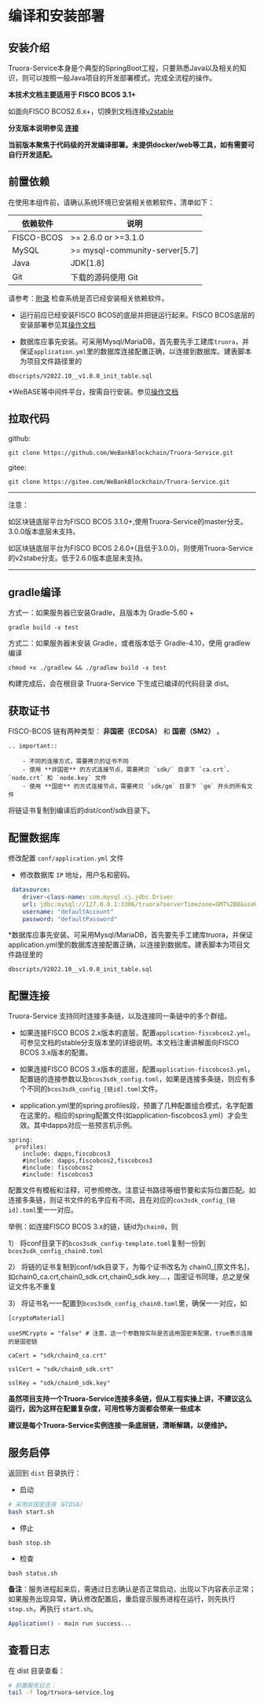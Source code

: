
# 编译和安装部署

## 安装介绍

Truora-Service本身是个典型的SpringBoot工程，只要熟悉Java以及相关的知识，则可以按照一般Java项目的开发部署模式，完成全流程的操作。

**本技术文档主要适用于 FISCO BCOS 3.1+**

如面向FISCO BCOS2.6.x+，切换到文档连接[v2stable](https://truora.readthedocs.io/zh_CN/v2stable/)	 

**分支版本说明参见 [连接](version.md)**

**当前版本聚焦于代码级的开发编译部署。未提供docker/web等工具，如有需要可自行开发适配。**

## 前置依赖

在使用本组件前，请确认系统环境已安装相关依赖软件，清单如下：

| 依赖软件 | 说明 |
| --- | --- | 
| FISCO-BCOS | >= 2.6.0 or >=3.1.0 | 
| MySQL | >= mysql-community-server[5.7] | 
| Java | JDK[1.8] | 
| Git | 下载的源码使用 Git | 

请参考：[附录](../appendix.md) 检查系统是否已经安装相关依赖软件。

* 运行前应已经安装FISCO BCOS的底层并把链运行起来。FISCO BCOS底层的安装部署参见其[操作文档](https://fisco-bcos-doc.readthedocs.io/zh_CN/latest/)

* 数据库应事先安装。可采用Mysql/MariaDB，首先要先手工建库`truora`，并保证`application.yml`里的数据库连接配置正确，以连接到数据库。建表脚本为项目文件路径里的

```dbscripts/V2022.10__v1.0.0_init_table.sql```

*WeBASE等中间件平台，按需自行安装。参见[操作文档](https://webasedoc.readthedocs.io/zh_CN/latest/)


## 拉取代码


github:
```
git clone https://github.com/WeBankBlockchain/Truora-Service.git
```
gitee:
```
git clone https://gitee.com/WeBankBlockchain/Truora-Service.git
```

***
注意：

如区块链底层平台为FISCO BCOS 3.1.0+,使用Truora-Service的master分支。3.0.0版本底层未支持。

如区块链底层平台为FISCO BCOS 2.6.0+(且低于3.0.0)，则使用Truora-Service的v2stabe分支。低于2.6.0版本底层未支持。
***





## gradle编译

方式一：如果服务器已安装Gradle，且版本为 Gradle-5.60 +

```shell
gradle build -x test
```

方式二：如果服务器未安装 Gradle，或者版本低于 Gradle-4.10，使用 gradlew 编译

```shell
chmod +x ./gradlew && ./gradlew build -x test
```

构建完成后，会在根目录 Truora-Service 下生成已编译的代码目录 dist。



## 获取证书
FISCO-BCOS 链有两种类型： **非国密（ECDSA）** 和 **国密（SM2）** 。


```eval_rst
.. important::

    - 不同的连接方式，需要拷贝的证书不同
    - 使用 **非国密** 的方式连接节点，需要拷贝 `sdk/` 目录下 `ca.crt`、`node.crt` 和 `node.key` 文件
    - 使用 **国密** 的方式连接节点，需要拷贝 `sdk/gm` 目录下 `gm` 开头的所有文件
```

将链证书复制到编译后的dist/conf/sdk目录下。



## 配置数据库
修改配置 `conf/application.yml` 文件


* 修改数据库 `IP` 地址，用户名和密码。 
   
```yaml
 datasource:
    driver-class-name: com.mysql.cj.jdbc.Driver
    url: jdbc:mysql://127.0.0.1:3306/truora?serverTimezone=GMT%2B8&useUnicode=true&characterEncoding=utf-8&zeroDateTimeBehavior=convertToNull&useSSL=false
    username: "defaultAccount"
    password: "defaultPassword"
```  
*数据库应事先安装。可采用Mysql/MariaDB，首先要先手工建库truora，并保证application.yml里的数据库连接配置正确，以连接到数据库。建表脚本为项目文件路径里的

```dbscripts/V2022.10__v1.0.0_init_table.sql```



## 配置连接


Truora-Service 支持同时连接多条链，以及连接同一条链中的多个群组。


* 如果连接FISCO BCOS 2.x版本的底层，配置`application-fiscobcos2.yml`。可参见文档的stable分支版本里的详细说明。本文档注重讲解面向FISCO  BCOS 3.x版本的配置。

* 如果连接FISCO BCOS 3.x版本的底层，配置`application-fiscobcos3.yml`，配置链的连接参数以及`bcos3sdk_config.toml`，如果是连接多条链，则应有多个不同的`bcos3sdk_config_[链id].toml`文件。

* application.yml里的spring.profiles段，预置了几种配置组合模式，名字配置在这里的，相应的spring配置文件(如application-fiscobcos3.yml）才会生效。其中dapps对应一些预言机示例。
```
spring:
  profiles:
	include: dapps,fiscobcos3
	#include: dapps,fiscobcos2,fiscobcos3
	#include: fiscobcos2
	#include: fiscobcos3
```

配置文件有模板和注释，可参照修改。注意证书路径等细节要和实际位置匹配。如连接多条链，则证书文件的名字应有不同，且在对应的`cos3sdk_config_[链id].toml`里一一对应。

举例：如连接FISCO BCOS 3.x的链，链id为`chain0`，则

1） 将conf目录下的`bcos3sdk_config-template.toml`复制一份到`bcos3sdk_config_chain0.toml`

2） 将链的证书复制到conf/sdk目录下，为每个证书改名为 chain0_[原文件名]，如chain0_ca.crt,chain0_sdk.crt,chain0_sdk.key....，国密证书同理，总之是保证文件名不重复

3） 将证书名一一配置到`bcos3sdk_config_chain0.toml`里，确保一一对应，如
```
[cryptoMaterial]

useSMCrypto = "false" # 注意，这一个参数按实际是否适用国密来配置，true表示连接的是国密链

caCert = "sdk/chain0_ca.crt"     

sslCert = "sdk/chain0_sdk.crt"   

sslKey = "sdk/chain0_sdk.key" 
```


**虽然项目支持一个Truora-Service连接多条链，但从工程实操上讲，不建议这么运行，因为这样在配置复杂度，可用性等方面都会带来一些成本**

**建议是每个Truora-Service实例连接一条底层链，清晰解耦，以便维护。**



## 服务启停

返回到 `dist` 目录执行：

* 启动

```Bash
# 采用非国密连接（ECDSA）
bash start.sh

```

* 停止
```shell
bash stop.sh
```

* 检查

```shell
bash status.sh
```
**备注**：服务进程起来后，需通过日志确认是否正常启动，出现以下内容表示正常；如果服务出现异常，确认修改配置后，重启提示服务进程在运行，则先执行 `stop.sh`，再执行 `start.sh`。

```Bash
Application() - main run success...
```



## 查看日志

在 dist 目录查看：

```Bash
# 前置服务日志：
tail -f log/truora-service.log
```
